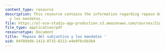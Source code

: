 ```yaml
---
content_type: resource
description: This resource contains the information regarding repaso del subjuntivo
  y los mandatos.
file: https://ol-ocw-studio-app-production.s3.amazonaws.com/courses/21g-702-spanish-ii-spring-2004/04f89ddb141387158213e4e9f6c6b3b4_MIT21G_702S04_36subj.pdf
file_type: application/pdf
resourcetype: Document
title: 'Repaso del subjuntivo y los mandatos '
uid: 04f89ddb-1413-8715-8213-e4e9f6c6b3b4
---
```

